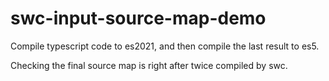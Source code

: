 # swc-input-source-map-demo

Compile typescript code to es2021, and then compile the last result to es5.

Checking the final source map is right after twice compiled by swc.

